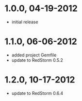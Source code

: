 # 1.0.0, 04-19-2012
- initial release

# 1.1.0, 06-06-2012
- added project Gemfile
- update to RedStorm 0.5.2

# 1.2.0, 10-17-2012
- update to RedStorm 0.6.4